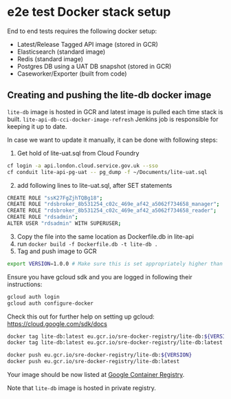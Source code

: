 # e2e test Docker stack setup

End to end tests requires the following docker setup:

- Latest/Release Tagged API image (stored in GCR)
- Elasticsearch (standard image)
- Redis (standard image)
- Postgres DB using a UAT DB snapshot (stored in GCR)
- Caseworker/Exporter (built from code)

## Creating and pushing the lite-db docker image

`lite-db` image is hosted in GCR and latest image is pulled each time stack is built. `lite-api-db-cci-docker-image-refresh` Jenkins job is responsible for keeping it up to date.

In case we want to update it manually, it can be done with following steps:
1. Get hold of lite-uat.sql from Cloud Foundry
```bash
cf login -a api.london.cloud.service.gov.uk --sso
cf conduit lite-api-pg-uat -- pg_dump -f ~/Documents/lite-uat.sql
```
2. add following lines to lite-uat.sql, after SET statements
```bash
CREATE ROLE "ssK27FgZjhTQBg18";
CREATE ROLE "rdsbroker_8b531254_c02c_469e_af42_a5062f734658_manager";
CREATE ROLE "rdsbroker_8b531254_c02c_469e_af42_a5062f734658_reader";
CREATE ROLE "rdsadmin";
ALTER USER "rdsadmin" WITH SUPERUSER;
```
3. Copy the file into the same location as Dockerfile.db in lite-api
4. run `docker build -f Dockerfile.db -t lite-db .`
5. Tag and push image to GCR
```bash
export VERSION=1.0.0 # Make sure this is set appropriately higher than one currently in GCR
```
Ensure you have gcloud sdk and you are logged in following their instructions:

```bash
gcloud auth login
gcloud auth configure-docker
```
Check this out for further help on setting up gcloud: https://cloud.google.com/sdk/docs

```bash
docker tag lite-db:latest eu.gcr.io/sre-docker-registry/lite-db:${VERSION}
docker tag lite-db:latest eu.gcr.io/sre-docker-registry/lite-db:latest

docker push eu.gcr.io/sre-docker-registry/lite-db:${VERSION}
docker push eu.gcr.io/sre-docker-registry/lite-db:latest
```

Your image should be now listed at [Google Container Registry](http://gcr.io/sre-docker-registry/github.com/uktrade).

Note that `lite-db` image is hosted in private registry.
